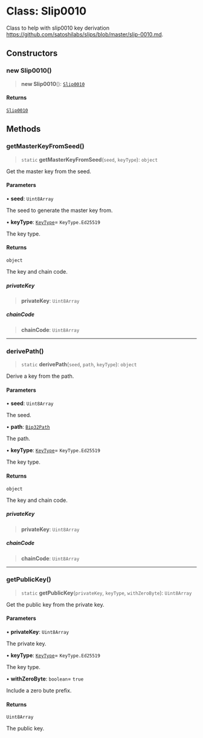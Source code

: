 # Class: Slip0010

Class to help with slip0010 key derivation
https://github.com/satoshilabs/slips/blob/master/slip-0010.md.

## Constructors

### new Slip0010()

> **new Slip0010**(): [`Slip0010`](Slip0010.md)

#### Returns

[`Slip0010`](Slip0010.md)

## Methods

### getMasterKeyFromSeed()

> `static` **getMasterKeyFromSeed**(`seed`, `keyType`): `object`

Get the master key from the seed.

#### Parameters

• **seed**: `Uint8Array`

The seed to generate the master key from.

• **keyType**: [`KeyType`](../enumerations/KeyType.md)= `KeyType.Ed25519`

The key type.

#### Returns

`object`

The key and chain code.

##### privateKey

> **privateKey**: `Uint8Array`

##### chainCode

> **chainCode**: `Uint8Array`

***

### derivePath()

> `static` **derivePath**(`seed`, `path`, `keyType`): `object`

Derive a key from the path.

#### Parameters

• **seed**: `Uint8Array`

The seed.

• **path**: [`Bip32Path`](Bip32Path.md)

The path.

• **keyType**: [`KeyType`](../enumerations/KeyType.md)= `KeyType.Ed25519`

The key type.

#### Returns

`object`

The key and chain code.

##### privateKey

> **privateKey**: `Uint8Array`

##### chainCode

> **chainCode**: `Uint8Array`

***

### getPublicKey()

> `static` **getPublicKey**(`privateKey`, `keyType`, `withZeroByte`): `Uint8Array`

Get the public key from the private key.

#### Parameters

• **privateKey**: `Uint8Array`

The private key.

• **keyType**: [`KeyType`](../enumerations/KeyType.md)= `KeyType.Ed25519`

The key type.

• **withZeroByte**: `boolean`= `true`

Include a zero bute prefix.

#### Returns

`Uint8Array`

The public key.
